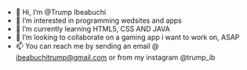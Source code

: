 - 👋 Hi, I’m @Trump Ibeabuchi
- 👀 I’m interested in programming wedsites and apps
- 🌱 I’m currently learning HTML5, CSS AND JAVA
- 💞️ I’m looking to collaborate on a gaming app i want to work on, ASAP
- 📫 You can reach me by sending an email @ ibeabuchitrump@gmail.com or from my instagram @trump_ib

<!---
Trumpibeabuchi/Trumpibeabuchi is a ✨ special ✨ repository because its `README.md` (this file) appears on your GitHub profile.
You can click the Preview link to take a look at your changes.
--->
